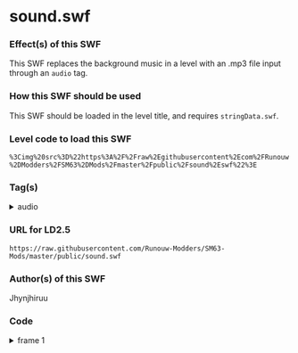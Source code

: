 # sound.swf

### Effect(s) of this SWF
This SWF replaces the background music in a level with an .mp3 file input through an `audio` tag.

### How this SWF should be used
This SWF should be loaded in the level title, and requires `stringData.swf`.

### Level code to load this SWF
`%3Cimg%20src%3D%22https%3A%2F%2Fraw%2Egithubusercontent%2Ecom%2FRunouw%2DModders%2FSM63%2DMods%2Fmaster%2Fpublic%2Fsound%2Eswf%22%3E`

### Tag(s)
<details/>
  <summary>audio</summary>

`%3Caudio%3AyourMP3URLHere%3E`
</details>

### URL for LD2.5
`https://raw.githubusercontent.com/Runouw-Modders/SM63-Mods/master/public/sound.swf`

### Author(s) of this SWF
Jhynjhiruu

### Code
<details/>
  <summary>frame 1</summary>
  <details/>
      <summary>DoAction</summary>
        
```
if(_root.playedMusic == undefined)
{
   _root.playedMusic = true;
   _root.PlayMusicAndIntro = function()
   {
      if(_root.stringReplace(_root.LDCourseName,"<audio:","") != _root.LDCourseName)
      {
         _root.audioExt = _root.stringData(_root.LDCourseName,"audio");
         _root.bgsong.stop();
         _root.bgsong = new Sound(soundLoader);
         _root.bgsong.loadSound(_root.audioExt,true);
         _root.bgsong.onSoundComplete = function()
         {
            _root.bgsong.loadSound(_root.audioExt,true);
         };
      }
      else if(_root.SongIntro !== undefined && _root.SongIntro !== "None")
      {
         _root.StopBGsong();
         _root.bgsong.stop();
         _root.bgsong = new Sound(this);
         _root.bgsong.attachSound(_root.SongIntro);
         if(_root.MuteBGMusic == false)
         {
            _root.bgsong.start(0,1);
         }
         _root.bgsong.setVolume(_root.BgVolume);
         _root.bgsong.onSoundComplete = function()
         {
            _root.bgsong.attachSound(_root.SongRepeat);
            if(_root.MuteBGMusic == false)
            {
               _root.bgsong.start(0,999);
            }
            _root.bgsong.setVolume(_root.BgVolume);
         };
      }
      else
      {
         _root.StopBGsong();
         _root.bgsong.stop();
         _root.bgsong = new Sound(this);
         _root.bgsong.attachSound(_root.SongRepeat);
         if(_root.MuteBGMusic == false)
         {
            _root.bgsong.start(0,999);
         }
         _root.bgsong.setVolume(_root.BgVolume);
         _root.bgsong.onSoundComplete = function()
         {
            _root.bgsong.attachSound(_root.SongRepeat);
            if(_root.MuteBGMusic == false)
            {
               _root.bgsong.start(0,999);
            }
            _root.bgsong.setVolume(_root.BgVolume);
         };
      }
   };
   _root.testStringDataLoaded = function()
   {
      if(_root.stringData != undefined)
      {
         _root.PlayMusicAndIntro();
         clearInterval(_root.testStringDataInterval);
      }
   };
   _root.testStringDataInterval = setInterval(_root.testStringDataLoaded,31.25);
}
```
  </details>
</details>
